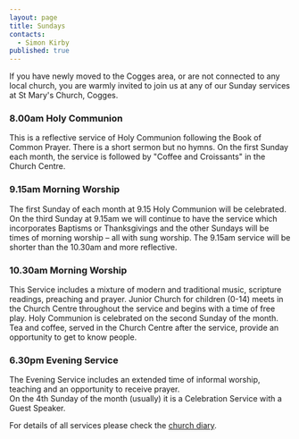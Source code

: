 ```yaml
---
layout: page
title: Sundays
contacts: 
  - Simon Kirby
published: true
---
```


If you have newly moved to the Cogges area, or are not connected to any local church, you are warmly invited to join us at any of our Sunday services at St Mary's Church, Cogges.

### 8.00am Holy Communion
This is a reflective service of Holy Communion following the Book of Common Prayer. There is a short sermon but no hymns. On the first Sunday each month, the service is followed by "Coffee and Croissants" in the Church Centre.

### 9.15am Morning Worship 
The first Sunday of each month at 9.15 Holy Communion will be celebrated.  On the third Sunday at 9.15am we will continue to have the service which incorporates Baptisms or Thanksgivings and the other Sundays will be times of morning worship – all with sung worship. The 9.15am service will be shorter than the 10.30am and more reflective.

### 10.30am Morning Worship
This Service includes a mixture of modern and traditional music, scripture readings, preaching and prayer. Junior Church for children (0-14) meets in the Church Centre throughout the service and begins with a time of free play. Holy Communion is celebrated on the second Sunday of the month. Tea and coffee, served in the Church Centre after the service, provide an opportunity to get to know people.

### 6.30pm Evening Service
The Evening Service includes an extended time of informal worship, teaching and an opportunity to receive prayer.   
On the 4th Sunday of the month (usually) it is a Celebration Service with a Guest Speaker.

For details of all services please check the [church diary](./events.html).
